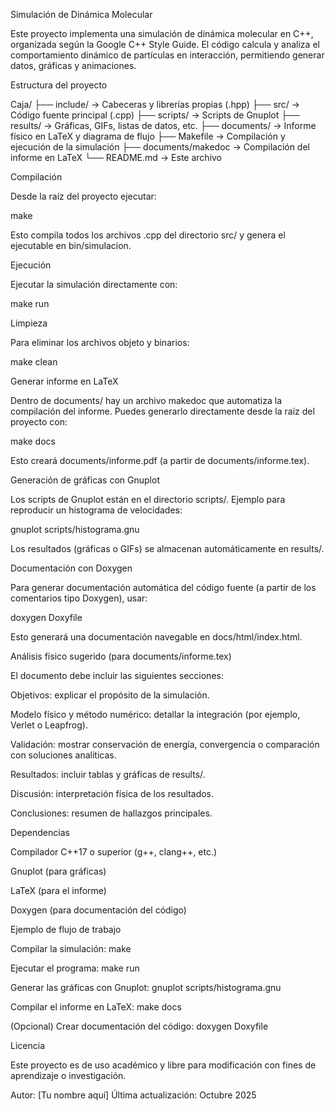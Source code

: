 Simulación de Dinámica Molecular

Este proyecto implementa una simulación de dinámica molecular en C++, organizada según la Google C++ Style Guide. El código calcula y analiza el comportamiento dinámico de partículas en interacción, permitiendo generar datos, gráficas y animaciones.

Estructura del proyecto

Caja/
├── include/ → Cabeceras y librerías propias (.hpp)
├── src/ → Código fuente principal (.cpp)
├── scripts/ → Scripts de Gnuplot
├── results/ → Gráficas, GIFs, listas de datos, etc.
├── documents/ → Informe físico en LaTeX y diagrama de flujo
├── Makefile → Compilación y ejecución de la simulación
├── documents/makedoc → Compilación del informe en LaTeX
└── README.md → Este archivo

Compilación

Desde la raíz del proyecto ejecutar:

make

Esto compila todos los archivos .cpp del directorio src/ y genera el ejecutable en bin/simulacion.

Ejecución

Ejecutar la simulación directamente con:

make run

Limpieza

Para eliminar los archivos objeto y binarios:

make clean

Generar informe en LaTeX

Dentro de documents/ hay un archivo makedoc que automatiza la compilación del informe.
Puedes generarlo directamente desde la raíz del proyecto con:

make docs

Esto creará documents/informe.pdf (a partir de documents/informe.tex).

Generación de gráficas con Gnuplot

Los scripts de Gnuplot están en el directorio scripts/.
Ejemplo para reproducir un histograma de velocidades:

gnuplot scripts/histograma.gnu

Los resultados (gráficas o GIFs) se almacenan automáticamente en results/.

Documentación con Doxygen

Para generar documentación automática del código fuente (a partir de los comentarios tipo Doxygen), usar:

doxygen Doxyfile

Esto generará una documentación navegable en docs/html/index.html.

Análisis físico sugerido (para documents/informe.tex)

El documento debe incluir las siguientes secciones:

Objetivos: explicar el propósito de la simulación.

Modelo físico y método numérico: detallar la integración (por ejemplo, Verlet o Leapfrog).

Validación: mostrar conservación de energía, convergencia o comparación con soluciones analíticas.

Resultados: incluir tablas y gráficas de results/.

Discusión: interpretación física de los resultados.

Conclusiones: resumen de hallazgos principales.

Dependencias

Compilador C++17 o superior (g++, clang++, etc.)

Gnuplot (para gráficas)

LaTeX (para el informe)

Doxygen (para documentación del código)

Ejemplo de flujo de trabajo

Compilar la simulación: make

Ejecutar el programa: make run

Generar las gráficas con Gnuplot: gnuplot scripts/histograma.gnu

Compilar el informe en LaTeX: make docs

(Opcional) Crear documentación del código: doxygen Doxyfile

Licencia

Este proyecto es de uso académico y libre para modificación con fines de aprendizaje o investigación.

Autor: [Tu nombre aquí]
Última actualización: Octubre 2025